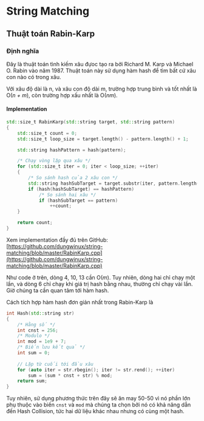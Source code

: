 # String Matching

<!-- rabin_karp.md -->
<!-- Written by Nguyen Tuan Dung <@dungwinux> -->

## Thuật toán Rabin-Karp

### Định nghĩa

Đây là thuật toán tình kiếm xâu đựoc tạo ra bởi Richard M. Karp và Michael O.
Rabin vào năm 1987. Thuật toán này sử dụng hàm hash để tìm bất cứ xâu con nào có
trong xâu.

Với xâu độ dài là n, và xâu con độ dài m, trường hợp trung bình và tốt nhất là
O(_n + m_), còn trường hợp xấu nhất là O(_nm_).

#### Implementation

```cpp
std::size_t RabinKarp(std::string target, std::string pattern)
{
    std::size_t count = 0;
    std::size_t loop_size = target.length() - pattern.length() + 1;

    std::string hashPattern = hash(pattern);

    /* Chạy vòng lặp qua xâu */
    for (std::size_t iter = 0; iter < loop_size; ++iter)
    {
        /* So sánh hash của 2 xâu con */
        std::string hashSubTarget = target.substr(iter, pattern.length());
        if (hash(hashSubTarget) == hashPattern)
            /* So sánh hai xâu */
            if (hashSubTarget == pattern)
                ++count;
    }

    return count;
}
```

Xem implementation đầy đủ trên GitHub: [https://github.com/dungwinux/string-matching/blob/master/RabinKarp.cpp](https://github.com/dungwinux/string-matching/blob/master/RabinKarp.cpp)

Như code ở trên, dòng 4, 10, 13 cần O(_m_). Tuy nhiên, dòng hai chỉ chạy một
lần, và dòng 6 chỉ chạy khi giá trị hash bằng nhau, thường chỉ chạy vài lần.
Giờ chúng ta cần quan tâm tới hàm hash.

Cách tích hợp hàm hash đơn giản nhất trong Rabin-Karp là
```cpp
int Hash(std::string str)
{
    /* Hằng số */
    int cnst = 256;
    /* Modulo */
    int mod = 1e9 + 7;
    /* Biến lưu kết quả */
    int sum = 0;
    
    // Lặp từ cuối tới đầu xâu
    for (auto iter = str.rbegin(); iter != str.rend(); ++iter)
        sum = (sum * cnst + str) % mod;
    return sum;
}
```

Tuy nhiên, sử dụng phương thức trên đây sẽ ăn may 50-50 vì nó phần lớn phụ
thuộc vào biến `cnst` và `mod` mà chúng ta chọn bởi nó có khả năng dẫn đến Hash
Collision, tức hai dữ liệu khác nhau nhưng có cùng một hash.
